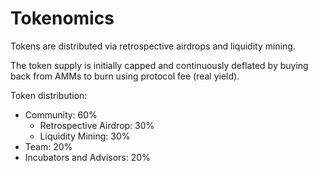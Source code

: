# Tokenomics

Tokens are distributed via retrospective airdrops and liquidity mining.

The token supply is initially capped and continuously deflated by buying back from AMMs to burn using protocol fee (real yield).

Token distribution:

* Community: 60%
  * Retrospective Airdrop: 30%
  * Liquidity Mining: 30%
* Team: 20% &#x20;
* Incubators and Advisors: 20%

